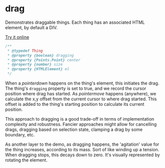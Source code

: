 # drag

Demonstrates draggable things. Each thing has an associated HTML element, by default a DIV.

[Try it online](https://clinth.github.io/ixfx-demos/io/pointer/drag/)

```js
/** 
 * @typedef Thing
 * @property {boolean} dragging
 * @property {Points.Point} center
 * @property {number} size
 * @property {HTMLElement} el
 */
```

When a _pointerdown_ happens on the thing's element, this initiates the drag. The thing's `dragging` property is set to true, and we record the cursor position where drag has started. As _pointermove_ happens (anywhere), we calculate the x,y offset from the current cursor to where drag started. This offset is added to the thing's starting position to calculate its current position.

This approach to dragging is a good trade-off in terms of implementation complexity and robustness. Fancier approaches might allow for cancelling drags, dragging based on selection state, clamping a drag by some boundary, etc.

As another layer to the demo, as dragging happens, the 'agitation' value for the thing increases, according to its mass. Sort of like winding up a tension. When dragging stops, this decays down to zero. It's visually represented by rotating the element.